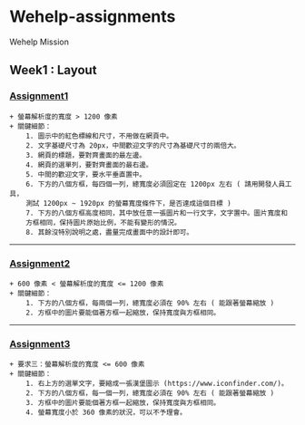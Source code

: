 # Wehelp-assignments
Wehelp Mission

## Week1 : Layout 
###  [Assignment1](https://wcsodw1.github.io/Wehelp-assignments/Assignment/Week1/Layout_Flexbox_PC_1920X1200.html)<br>
    + 螢幕解析度的寬度 > 1200 像素
    + 關鍵細節：
        1. 圖示中的紅色標線和尺寸，不用做在網頁中。
        2. 文字基礎尺寸為 20px，中間歡迎文字的尺寸為基礎尺寸的兩倍大。
        3. 網頁的標題，要對齊畫面的最左邊。
        4. 網頁的選單列，要對齊畫面的最右邊。
        5. 中間的歡迎文字，要水平垂直置中。
        6. 下方的八個方框，每四個一列，總寬度必須固定在 1200px 左右 ( 請用開發人員工具，
        測試 1200px ~ 1920px 的螢幕寬度條件下，是否達成這個目標 )
        7. 下方的八個方框高度相同，其中放任意一張圖片和一行文字，文字置中。圖片寬度和
        方框相同，保持圖片原始比例，不能有變形的情況。
        8. 其餘沒特別說明之處，盡量完成畫面中的設計即可。
<hr/>

###  [Assignment2](https://wcsodw1.github.io/Wehelp-assignments/Assignment/Week1/Layout_Flexbox_600-1200.html)<br>
    + 600 像素 < 螢幕解析度的寬度 <= 1200 像素
    + 關鍵細節：
        1. 下方的八個方框，每兩個一列，總寬度必須在 90% 左右 ( 能跟著螢幕縮放 )
        2. 方框中的圖片要能個著方框一起縮放，保持寬度與方框相同。
<hr/>

###  [Assignment3](https://wcsodw1.github.io/Wehelp-assignments/Assignment/Week1/Layout_Flexbox_SmallerThen600.html)<br>
    + 要求三：螢幕解析度的寬度 <= 600 像素
    + 關鍵細節：
        1. 右上方的選單文字，要縮成一張漢堡圖示 (https://www.iconfinder.com/)。
        2. 下方的八個方框，每一個一列，總寬度必須在 90% 左右 ( 能跟著螢幕縮放 )
        3. 方框中的圖片要能個著方框一起縮放，保持寬度與方框相同。
        4. 螢幕寬度小於 360 像素的狀況，可以不予理會。
